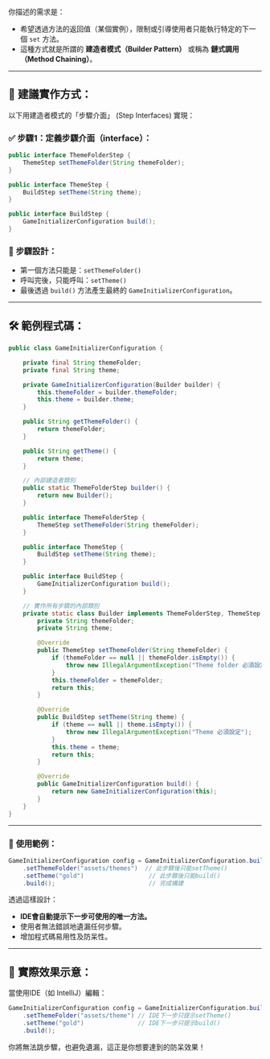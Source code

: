 你描述的需求是：

- 希望透過方法的返回值（某個實例），限制或引導使用者只能執行特定的下一個 `set` 方法。
- 這種方式就是所謂的 **建造者模式（Builder Pattern）** 或稱為 **鏈式調用（Method Chaining）**。

---

## 🔖 **建議實作方式：**

以下用建造者模式的「步驟介面」 (Step Interfaces) 實現：

### ✅ **步驟1：定義步驟介面（interface）：**

```java
public interface ThemeFolderStep {
    ThemeStep setThemeFolder(String themeFolder);
}

public interface ThemeStep {
    BuildStep setTheme(String theme);
}

public interface BuildStep {
    GameInitializerConfiguration build();
}
```

### 🚩 **步驟設計：**

- 第一個方法只能是：`setThemeFolder()`  
- 呼叫完後，只能呼叫：`setTheme()`  
- 最後透過 `build()` 方法產生最終的 `GameInitializerConfiguration`。

---

## 🛠️ **範例程式碼：**

```java
public class GameInitializerConfiguration {

    private final String themeFolder;
    private final String theme;

    private GameInitializerConfiguration(Builder builder) {
        this.themeFolder = builder.themeFolder;
        this.theme = builder.theme;
    }

    public String getThemeFolder() {
        return themeFolder;
    }

    public String getTheme() {
        return theme;
    }

    // 內部建造者類別
    public static ThemeFolderStep builder() {
        return new Builder();
    }

    public interface ThemeFolderStep {
        ThemeStep setThemeFolder(String themeFolder);
    }

    public interface ThemeStep {
        BuildStep setTheme(String theme);
    }

    public interface BuildStep {
        GameInitializerConfiguration build();
    }

    // 實作所有步驟的內部類別
    private static class Builder implements ThemeFolderStep, ThemeStep, BuildStep {
        private String themeFolder;
        private String theme;

        @Override
        public ThemeStep setThemeFolder(String themeFolder) {
            if (themeFolder == null || themeFolder.isEmpty()) {
                throw new IllegalArgumentException("Theme folder 必須設定");
            }
            this.themeFolder = themeFolder;
            return this;
        }

        @Override
        public BuildStep setTheme(String theme) {
            if (theme == null || theme.isEmpty()) {
                throw new IllegalArgumentException("Theme 必須設定");
            }
            this.theme = theme;
            return this;
        }

        @Override
        public GameInitializerConfiguration build() {
            return new GameInitializerConfiguration(this);
        }
    }
}
```

---

### 🚩 **使用範例：**

```java
GameInitializerConfiguration config = GameInitializerConfiguration.builder()
    .setThemeFolder("assets/themes")  // 此步驟後只能setTheme()
    .setTheme("gold")                  // 此步驟後只能build()
    .build();                          // 完成構建
```

透過這樣設計：

- **IDE會自動提示下一步可使用的唯一方法。**
- 使用者無法錯誤地遺漏任何步驟。
- 增加程式碼易用性及防呆性。

---

## 📌 **實際效果示意：**
當使用IDE（如 IntelliJ）編輯：

```java
GameInitializerConfiguration config = GameInitializerConfiguration.builder()
    .setThemeFolder("assets/theme") // IDE下一步只提示setTheme()
    .setTheme("gold")               // IDE下一步只提示build()
    .build();
```

你將無法跳步驟，也避免遺漏，這正是你想要達到的防呆效果！
